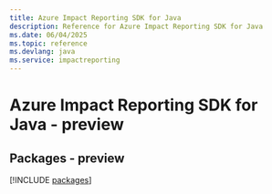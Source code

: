 ```yaml
---
title: Azure Impact Reporting SDK for Java
description: Reference for Azure Impact Reporting SDK for Java
ms.date: 06/04/2025
ms.topic: reference
ms.devlang: java
ms.service: impactreporting
---
```

# Azure Impact Reporting SDK for Java - preview
## Packages - preview
[!INCLUDE [packages](impact-reporting-index.md)]